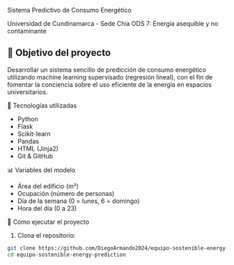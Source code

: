 Sistema Predictivo de Consumo Energético

Universidad de Cundinamarca - Sede Chía
ODS 7: Energía asequible y no contaminante

## 🌱 Objetivo del proyecto

Desarrollar un sistema sencillo de predicción de consumo energético utilizando machine learning supervisado (regresión lineal), con el fin de fomentar la conciencia sobre el uso eficiente de la energía en espacios universitarios.

🔧 Tecnologías utilizadas

- Python
- Flask
- Scikit-learn
- Pandas
- HTML (Jinja2)
- Git & GitHub

📊 Variables del modelo

- Área del edificio (m²)
- Ocupación (número de personas)
- Día de la semana (0 = lunes, 6 = domingo)
- Hora del día (0 a 23)

🚀 Cómo ejecutar el proyecto

1. Clona el repositorio:

```bash
git clone https://github.com/DiegoArmando2024/equipo-sostenible-energy-prediction.git
cd equipo-sostenible-energy-prediction
